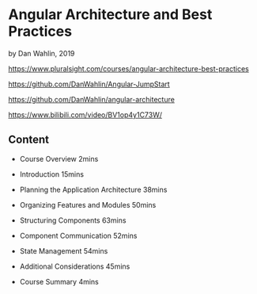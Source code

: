 # Angular Architecture and Best Practices

by Dan Wahlin, 2019

https://www.pluralsight.com/courses/angular-architecture-best-practices

https://github.com/DanWahlin/Angular-JumpStart

https://github.com/DanWahlin/angular-architecture

https://www.bilibili.com/video/BV1op4y1C73W/

## Content

- Course Overview 2mins

- Introduction 15mins

- Planning the Application Architecture 38mins

- Organizing Features and Modules 50mins

- Structuring Components 63mins

- Component Communication 52mins

- State Management 54mins

- Additional Considerations 45mins

- Course Summary 4mins
